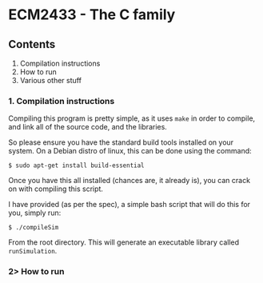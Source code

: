 
# ECM2433 - The C family

## Contents
 1. Compilation instructions
 2. How to run
 3. Various other stuff


### 1. Compilation instructions

Compiling this program is pretty simple, as it uses `make` in order to compile, and link all of the source code, and the
libraries.

So please ensure you have the standard build tools installed on your system.
On a Debian distro of linux, this can be done using the command:

`$ sudo apt-get install build-essential`

Once you have this all installed (chances are, it already is), you can crack on with compiling this script.

I have provided (as per the spec), a simple bash script that will do this for you, simply run:

`$ ./compileSim`

From the root directory.
This will generate an executable library called `runSimulation`.

### 2> How to run


